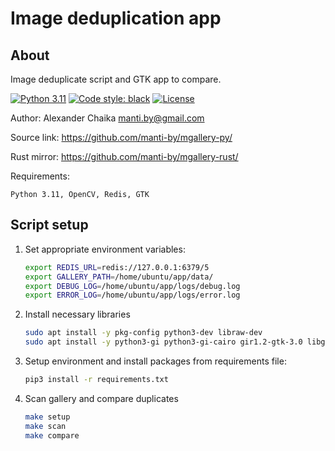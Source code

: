 Image deduplication app
====


About
----

Image deduplicate script and GTK app to compare.

[![Python 3.11](https://img.shields.io/badge/python-3.11-green.svg)](https://www.python.org/downloads/release/python-3111/)
[![Code style: black](https://img.shields.io/badge/code%20style-black-000000.svg)](https://github.com/ambv/black)
[![License](https://img.shields.io/badge/license-BSD-blue.svg)](https://raw.githubusercontent.com/manti-by/mgallery/master/LICENSE)

Author: Alexander Chaika <manti.by@gmail.com>

Source link: https://github.com/manti-by/mgallery-py/

Rust mirror: https://github.com/manti-by/mgallery-rust/

Requirements:

    Python 3.11, OpenCV, Redis, GTK


Script setup
----

1. Set appropriate environment variables:

    ```bash
    export REDIS_URL=redis://127.0.0.1:6379/5
    export GALLERY_PATH=/home/ubuntu/app/data/
    export DEBUG_LOG=/home/ubuntu/app/logs/debug.log
    export ERROR_LOG=/home/ubuntu/app/logs/error.log
    ```

2. Install necessary libraries

    ```bash
    sudo apt install -y pkg-config python3-dev libraw-dev
    sudo apt install -y python3-gi python3-gi-cairo gir1.2-gtk-3.0 libgirepository1.0-dev gcc libcairo2-dev
    ```

3. Setup environment and install packages from requirements file:

    ```bash
    pip3 install -r requirements.txt
    ```
   
4. Scan gallery and compare duplicates

   ```bash
   make setup
   make scan
   make compare
   ```
